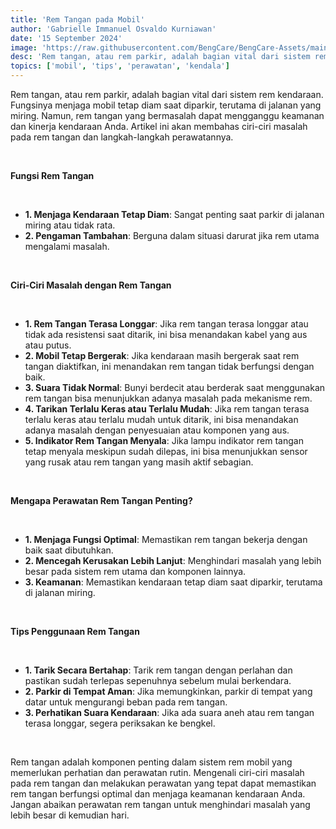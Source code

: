 ```yaml
---
title: 'Rem Tangan pada Mobil'
author: 'Gabrielle Immanuel Osvaldo Kurniawan'
date: '15 September 2024'
image: 'https://raw.githubusercontent.com/BengCare/BengCare-Assets/main/articles/6/Handrem.png'
desc: 'Rem tangan, atau rem parkir, adalah bagian vital dari sistem rem kendaraan. Fungsinya menjaga mobil tetap diam saat diparkir, terutama di jalanan yang miring. Namun, rem tangan yang bermasalah dapat mengganggu keamanan dan kinerja kendaraan Anda. Artikel ini akan membahas ciri-ciri masalah pada rem tangan dan langkah-langkah perawatannya.'
topics: ['mobil', 'tips', 'perawatan', 'kendala']
---
```


Rem tangan, atau rem parkir, adalah bagian vital dari sistem rem kendaraan. Fungsinya menjaga mobil tetap diam saat diparkir, terutama di jalanan yang miring. Namun, rem tangan yang bermasalah dapat mengganggu keamanan dan kinerja kendaraan Anda. Artikel ini akan membahas ciri-ciri masalah pada rem tangan dan langkah-langkah perawatannya.

&nbsp;&nbsp;

**Fungsi Rem Tangan**

&nbsp;&nbsp;

- **1. Menjaga Kendaraan Tetap Diam**: Sangat penting saat parkir di jalanan miring atau tidak rata.
- **2. Pengaman Tambahan**: Berguna dalam situasi darurat jika rem utama mengalami masalah.

&nbsp;&nbsp;

**Ciri-Ciri Masalah dengan Rem Tangan**

&nbsp;&nbsp;

- **1. Rem Tangan Terasa Longgar**: Jika rem tangan terasa longgar atau tidak ada resistensi saat ditarik, ini bisa menandakan kabel yang aus atau putus.
- **2. Mobil Tetap Bergerak**: Jika kendaraan masih bergerak saat rem tangan diaktifkan, ini menandakan rem tangan tidak berfungsi dengan baik.
- **3. Suara Tidak Normal**: Bunyi berdecit atau berderak saat menggunakan rem tangan bisa menunjukkan adanya masalah pada mekanisme rem.
- **4. Tarikan Terlalu Keras atau Terlalu Mudah**: Jika rem tangan terasa terlalu keras atau terlalu mudah untuk ditarik, ini bisa menandakan adanya masalah dengan penyesuaian atau komponen yang aus.
- **5. Indikator Rem Tangan Menyala**: Jika lampu indikator rem tangan tetap menyala meskipun sudah dilepas, ini bisa menunjukkan sensor yang rusak atau rem tangan yang masih aktif sebagian.

&nbsp;&nbsp;

**Mengapa Perawatan Rem Tangan Penting?**

&nbsp;&nbsp;

- **1. Menjaga Fungsi Optimal**: Memastikan rem tangan bekerja dengan baik saat dibutuhkan.
- **2. Mencegah Kerusakan Lebih Lanjut**: Menghindari masalah yang lebih besar pada sistem rem utama dan komponen lainnya.
- **3. Keamanan**: Memastikan kendaraan tetap diam saat diparkir, terutama di jalanan miring.

&nbsp;&nbsp;

**Tips Penggunaan Rem Tangan**

&nbsp;&nbsp;

- **1. Tarik Secara Bertahap**: Tarik rem tangan dengan perlahan dan pastikan sudah terlepas sepenuhnya sebelum mulai berkendara.
- **2. Parkir di Tempat Aman**: Jika memungkinkan, parkir di tempat yang datar untuk mengurangi beban pada rem tangan.
- **3. Perhatikan Suara Kendaraan**: Jika ada suara aneh atau rem tangan terasa longgar, segera periksakan ke bengkel.

&nbsp;&nbsp;

Rem tangan adalah komponen penting dalam sistem rem mobil yang memerlukan perhatian dan perawatan rutin. Mengenali ciri-ciri masalah pada rem tangan dan melakukan perawatan yang tepat dapat memastikan rem tangan berfungsi optimal dan menjaga keamanan kendaraan Anda. Jangan abaikan perawatan rem tangan untuk menghindari masalah yang lebih besar di kemudian hari.